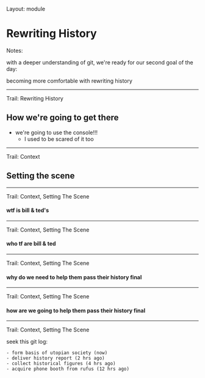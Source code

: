 Layout: module

# Rewriting History

Notes:

with a deeper understanding of git, we're ready for our second goal of the day:

becoming more comfortable with rewriting history

---

Trail: Rewriting History

## How we're going to get there

- we're going to use the console!!!
  - I used to be scared of it too

---

Trail: Context

## Setting the scene

---

Trail: Context, Setting The Scene

#### wtf is bill & ted's

---

Trail: Context, Setting The Scene

#### who tf are bill & ted

---

Trail: Context, Setting The Scene

#### why do we need to help them pass their history final

---

Trail: Context, Setting The Scene

#### how are we going to help them pass their history final

---

Trail: Context, Setting The Scene

seek this git log:

```
- form basis of utopian society (now)
- deliver history report (2 hrs ago)
- collect historical figures (4 hrs ago)
- acquire phone booth from rufus (12 hrs ago)
```
